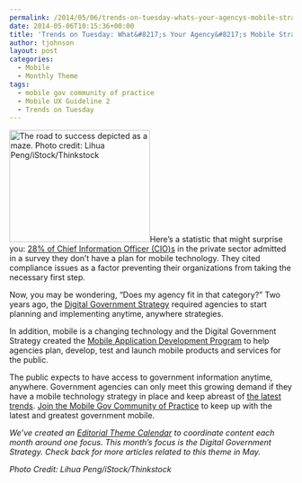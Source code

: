 ```yaml
---
permalink: /2014/05/06/trends-on-tuesday-whats-your-agencys-mobile-strategy/
date: 2014-05-06T10:15:36+00:00
title: 'Trends on Tuesday: What&#8217;s Your Agency&#8217;s Mobile Strategy?'
author: tjohnson
layout: post
categories:
  - Mobile
  - Monthly Theme
tags:
  - mobile gov community of practice
  - Mobile UX Guideline 2
  - Trends on Tuesday
---
```


<img class="alignright size-full wp-image-155761" src="https://s3.amazonaws.com/sitesusa/wp-content/uploads/sites/212/2014/05/250-x-200-The-road-to-success-maze-Lihua-Peng-iStock-Thinkstock-119450780.jpg" alt="The road to success depicted as a maze. Photo credit: Lihua Peng/iStock/Thinkstock" width="250" height="200" />Here’s a statistic that might surprise you: [28% of Chief Information Officer (CIO)s](http://www.mobilemarketingwatch.com/report-many-companies-still-clueless-on-mobile-40516/?utm_source=feedburner&utm_medium=email&utm_campaign=Feed%3A+MobileMarketingWatch+%28Mobile+Marketing+Watch%29) in the private sector admitted in a survey they don&#8217;t have a plan for mobile technology. They cited compliance issues as a factor preventing their organizations from taking the necessary first step.

Now, you may be wondering, “Does my agency fit in that category?” Two years ago, the [Digital Government Strategy](http://www.whitehouse.gov/blog/2012/05/23/roadmap-digital-government) required agencies to start planning and implementing anytime, anywhere strategies.

In addition, mobile is a changing technology and the Digital Government Strategy created the [Mobile Application Development Program](https://www.digitalgov.gov/resources/mobile-application-development-program/) to help agencies plan, develop, test and launch mobile products and services for the public.

The public expects to have access to government information anytime, anywhere. Government agencies can only meet this growing demand if they have a mobile technology strategy in place and keep abreast of [the latest trends](https://www.digitalgov.gov/tag/trends-on-tuesday/). [Join the Mobile Gov Community of Practice](https://www.digitalgov.gov/communities/mobile/) to keep up with the latest and greatest government mobile.

<div class="hdivider">
</div>

_We&#8217;ve created an [Editorial Theme Calendar](https://www.digitalgov.gov/join-digitalgov/#guidelines) to coordinate content each month around one focus. This month&#8217;s focus is the Digital Government Strategy. Check back for more articles related to this theme in May._

_Photo Credit: Lihua Peng/iStock/Thinkstock_